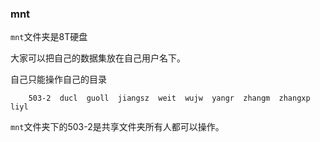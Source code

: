 

### mnt

`mnt`文件夹是8T硬盘

大家可以把自己的数据集放在自己用户名下。

自己只能操作自己的目录


        503-2  ducl  guoll  jiangsz  weit  wujw  yangr  zhangm  zhangxp liyl 

`mnt`文件夹下的503-2是共享文件夹所有人都可以操作。

